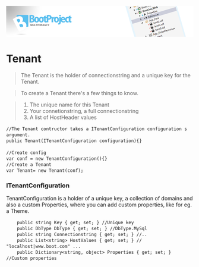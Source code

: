 ![Website](rec/boot-multitenancy-init.png)
# Tenant

> The Tenant is the holder of connectionstring and a unique key for the Tenant.

> To create a Tenant there's a few things to know.

> 1. The unique name for this Tenant
> 2. Your connetionstring, a full connectionstring
> 3. A list of HostHeader values

    //The Tenant contructor takes a ITenantConfiguration configuration s argument.
    public Tenant(ITenantConfiguration configuration){}
    
    //Create config
    var conf = new TenantConfiguration(){}
    //Create a Tenant
    var Tenant= new Tenant(conf);
    

### ITenantConfiguration
TenantConfiguration is a holder of a unique key, a collection of domains and also a custom Properties, where you can add custom properties, like for eg. a Theme.

        public string Key { get; set; } //Unique key
        public DbType DbType { get; set; } //DbType.MySql
        public string Connectionstring { get; set; } //..
        public List<string> HostValues { get; set; } // "localhost|www.boot.com" ...
        public Dictionary<string, object> Properties { get; set; } //Custom properties
